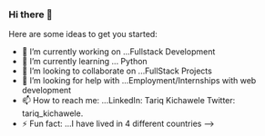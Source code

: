 ### Hi there 👋


Here are some ideas to get you started:

- 🔭 I’m currently working on ...Fullstack Development
- 🌱 I’m currently learning ... Python
- 👯 I’m looking to collaborate on ...FullStack Projects
- 🤔 I’m looking for help with ...Employment/Internships with web development  
- 📫 How to reach me: ...LinkedIn: Tariq Kichawele Twitter: tariq_kichawele. 
- ⚡ Fun fact: ...I have lived in 4 different countries
-->
